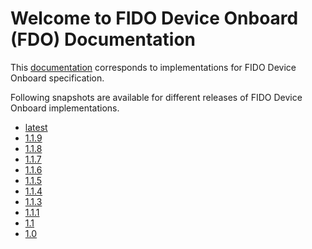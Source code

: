 # Welcome to FIDO Device Onboard (FDO) Documentation

This [documentation](https://fido-device-onboard.github.io/docs-fidoiot/latest) corresponds to
implementations for FIDO Device Onboard specification.

Following snapshots are available for different releases of FIDO Device Onboard implementations.

* [latest](https://fido-device-onboard.github.io/docs-fidoiot/latest)
* [1.1.9](https://fido-device-onboard.github.io/docs-fidoiot/1.1.9)
* [1.1.8](https://fido-device-onboard.github.io/docs-fidoiot/1.1.8)
* [1.1.7](https://fido-device-onboard.github.io/docs-fidoiot/1.1.7)
* [1.1.6](https://fido-device-onboard.github.io/docs-fidoiot/1.1.6)
* [1.1.5](https://fido-device-onboard.github.io/docs-fidoiot/1.1.5)
* [1.1.4](https://fido-device-onboard.github.io/docs-fidoiot/1.1.4)
* [1.1.3](https://fido-device-onboard.github.io/docs-fidoiot/1.1.3)
* [1.1.1](https://fido-device-onboard.github.io/docs-fidoiot/1.1.1)
* [1.1](https://fido-device-onboard.github.io/docs-fidoiot/1.1.0)
* [1.0](https://fido-device-onboard.github.io/docs-fidoiot/1.0.0)
